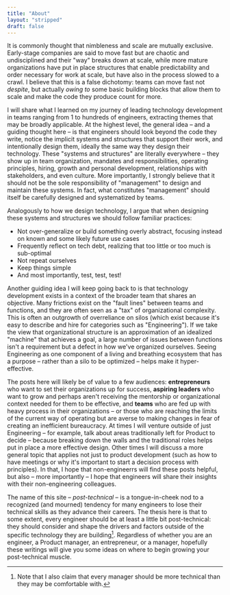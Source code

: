 ```yaml
---
title: "About"
layout: "stripped"
draft: false
---
```

It is commonly thought that nimbleness and scale are mutually exclusive. Early-stage companies are said to move fast but are chaotic and undisciplined and their "way" breaks down at scale, while more mature organizations have put in place structures that enable predictability and order necessary for work at scale, but have also in the process slowed to a crawl. I believe that this is a false dichotomy: teams can move fast not _despite_, but actually _owing to_ some basic building blocks that allow them to scale and make the code they produce count for more.

I will share what I learned on my journey of leading technology development in teams ranging from 1 to hundreds of engineers, extracting themes that may be broadly applicable. At the highest level, the general idea – and a guiding thought here – is that engineers should look beyond the code they write, notice the implicit systems and structures that support their work, and intentionally design them, ideally the same way they design their technology. These "systems and structures" are literally everywhere – they show up in team organization, mandates and responsibilities, operating principles, hiring, growth and personal development, relationships with stakeholders, and even culture. More importantly, I strongly believe that it should not be the sole responsibility of "management" to design and maintain these systems. In fact, what constitutes "management" should itself be carefully designed and systematized by teams.

Analogously to how we design technology, I argue that when designing these systems and structures we should follow familiar practices:
* Not over-generalize or build something overly abstract, focusing instead on known and some likely future use cases
* Frequently reflect on tech debt, realizing that too little or too much is sub-optimal
* Not repeat ourselves
* Keep things simple
* And most importantly, test, test, test!

Another guiding idea I will keep going back to is that technology development exists in a context of the broader team that shares an objective. Many frictions exist on the "fault lines" between teams and functions, and they are often seen as a "tax" of organizational complexity. This is often an outgrowth of overreliance on silos (which exist because it's easy to describe and hire for categories such as "Engineering"). If we take the view that organizational structure is an approximation of an idealized "machine" that achieves a goal, a large number of issues between functions isn't a requirement but a defect in how we've organized ourselves. Seeing Engineering as one component of a living and breathing ecosystem that has a purpose – rather than a silo to be optimized – helps make it hyper-effective.

The posts here will likely be of value to a few audiences: **entrepreneurs** who want to set their organizations up for success, **aspiring leaders** who want to grow and perhaps aren't receiving the mentorship or organizational context needed for them to be effective, and **teams** who are fed up with heavy process in their organizations – or those who are reaching the limits of the current way of operating but are averse to making changes in fear of creating an inefficient bureaucracy. At times I will venture outside of just Engineering – for example, talk about areas traditionally left for Product to decide – because breaking down the walls and the traditional roles helps put in place a more effective design. Other times I will discuss a more general topic that applies not just to product development (such as how to have meetings or why it's important to start a decision process with principles). In that, I hope that non-engineerrs will find these posts helpful, but also – more importantly – I hope that engineers will share their insights with their non-engineering colleagues.

The name of this site – _post-technical_ – is a tongue-in-cheek nod to a recognized (and mourned) tendency for many engineers to lose their technical skills as they advance their careers. The thesis here is that to some extent, every engineer should be at least a little bit post-technical: they should consider and shape the drivers and factors outside of the specific technology they are building[^1]. Regardless of whether you are an engineer, a Product manager, an entrepreneur, or a manager, hopefully these writings will give you some ideas on where to begin growing your post-technical muscle.

[^1]: Note that I also claim that every manager should be more technical than they may be comfortable with.